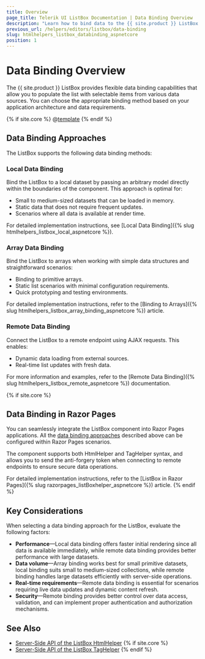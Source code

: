 ```yaml
---
title: Overview
page_title: Telerik UI ListBox Documentation | Data Binding Overview  
description: "Learn how to bind data to the {{ site.product }} ListBox using various data binding approaches."
previous_url: /helpers/editors/listbox/data-binding
slug: htmlhelpers_listbox_databinding_aspnetcore
position: 1
---
```


# Data Binding Overview

The {{ site.product }} ListBox provides flexible data binding capabilities that allow you to populate the list with selectable items from various data sources. You can choose the appropriate binding method based on your application architecture and data requirements.

{% if site.core %}
@[template](/_contentTemplates/core/json-serialization-note.md#json-serialization-note)
{% endif %}

## Data Binding Approaches

The ListBox supports the following data binding methods:

### Local Data Binding

Bind the ListBox to a local dataset by passing an arbitrary model directly within the boundaries of the component. This approach is optimal for:
- Small to medium-sized datasets that can be loaded in memory.
- Static data that does not require frequent updates.
- Scenarios where all data is available at render time.

For detailed implementation instructions, see [Local Data Binding]({% slug htmlhelpers_listbox_local_aspnetcore %}).

### Array Data Binding

Bind the ListBox to arrays when working with simple data structures and straightforward scenarios:
- Binding to primitive arrays.
- Static list scenarios with minimal configuration requirements.
- Quick prototyping and testing environments.

For detailed implementation instructions, refer to the [Binding to Arrays]({% slug htmlhelpers_listbox_array_binding_aspnetcore %}) article.

### Remote Data Binding

Connect the ListBox to a remote endpoint using AJAX requests. This enables:
- Dynamic data loading from external sources.
- Real-time list updates with fresh data.

For more information and examples, refer to the [Remote Data Binding]({% slug htmlhelpers_listbox_remote_aspnetcore %}) documentation.

{% if site.core %}
## Data Binding in Razor Pages

You can seamlessly integrate the ListBox component into Razor Pages applications. All the [data binding approaches](#data-binding-approaches) described above can be configured within Razor Pages scenarios.

The component supports both HtmlHelper and TagHelper syntax, and allows you to send the anti-forgery token when connecting to remote endpoints to ensure secure data operations.

For detailed implementation instructions, refer to the [ListBox in Razor Pages]({% slug razorpages_listBoxhelper_aspnetcore %}) article.
{% endif %}

## Key Considerations

When selecting a data binding approach for the ListBox, evaluate the following factors:

* **Performance**&mdash;Local data binding offers faster initial rendering since all data is available immediately, while remote data binding provides better performance with large datasets.
* **Data volume**&mdash;Array binding works best for small primitive datasets, local binding suits small to medium-sized collections, while remote binding handles large datasets efficiently with server-side operations.
* **Real-time requirements**&mdash;Remote data binding is essential for scenarios requiring live data updates and dynamic content refresh.
* **Security**&mdash;Remote binding provides better control over data access, validation, and can implement proper authentication and authorization mechanisms.

## See Also

* [Server-Side API of the ListBox HtmlHelper](/api/listbox)
{% if site.core %}
* [Server-Side API of the ListBox TagHelper](/api/taghelpers/listbox)
{% endif %}
